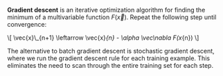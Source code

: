 **Gradient descent** is an iterative optimization algorithm for finding the minimum of a multivariable function $F(\vec{x})$. Repeat the following step until convergence:

\\[
\vec{x}\\\_{n+1} \leftarrow \vec{x}_{n} - \alpha \vec\nabla F(x_{n})
\\]

The alternative to batch gradient descent is stochastic gradient descent, where we run the gradient descent rule for each training example. This eliminates the need to scan through the entire training set for each step.
